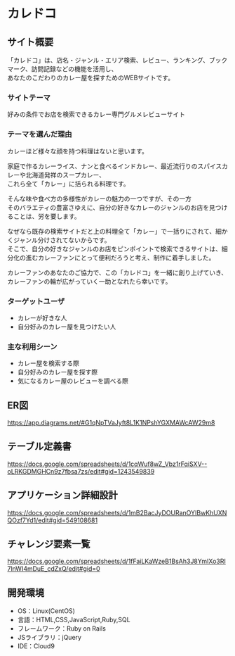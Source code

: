 # カレドコ

## サイト概要
「カレドコ」は、店名・ジャンル・エリア検索、レビュー、ランキング、ブックマーク、訪問記録などの機能を活用し、<br>
あなたのこだわりのカレー屋を探すためのWEBサイトです。

### サイトテーマ
好みの条件でお店を検索できるカレー専門グルメレビューサイト

### テーマを選んだ理由
カレーほど様々な顔を持つ料理はないと思います。<br>

家庭で作るカレーライス、ナンと食べるインドカレー、最近流行りのスパイスカレーや北海道発祥のスープカレー、<br>
これら全て「カレー」に括られる料理です。

そんな味や食べ方の多様性がカレーの魅力の一つですが、その一方<br>
そのバラエティの豊富さゆえに、自分の好きなカレーのジャンルのお店を見つけることは、労を要します。<br>

なぜなら既存の検索サイトだと上の料理全て「カレー」で一括りにされて、細かくジャンル分けされてないからです。<br>
そこで、自分の好きなジャンルのお店をピンポイントで検索できるサイトは、細分化の進むカレーファンにとって便利だろうと考え、制作に着手しました。<br>

カレーファンのあなたのご協力で、この「カレドコ」を一緒に創り上げていき、<br>
カレーファンの輪が広がっていく一助となれたら幸いです。

### ターゲットユーザ
- カレーが好きな人
- 自分好みのカレー屋を見つけたい人

### 主な利用シーン
- カレー屋を検索する際
- 自分好みのカレー屋を探す際
- 気になるカレー屋のレビューを調べる際

## ER図
 https://app.diagrams.net/#G1qNpTVaJyft8L1K1NPshYGXMAWcAW29m8
 
## テーブル定義書
 https://docs.google.com/spreadsheets/d/1cqWuf8wZ_Vbz1rFqiSXV--oLRKGDMGHCn9z7fbsa7zs/edit#gid=1243549839

## アプリケーション詳細設計
 https://docs.google.com/spreadsheets/d/1mB2BacJyDOURanOYIBwKhUXNQOzf7Yd1/edit#gid=549108681

## チャレンジ要素一覧
https://docs.google.com/spreadsheets/d/1fFaiLKaWzeB1BsAh3J8YmIXo3RI7lnWI4mDuE_cdZxQ/edit#gid=0

## 開発環境
- OS：Linux(CentOS)
- 言語：HTML,CSS,JavaScript,Ruby,SQL
- フレームワーク：Ruby on Rails
- JSライブラリ：jQuery
- IDE：Cloud9

